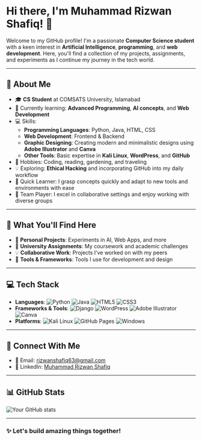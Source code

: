 # Hi there, I'm Muhammad Rizwan Shafiq! 👋

Welcome to my GitHub profile! I'm a passionate **Computer Science student** with a keen interest in **Artificial Intelligence**, **programming**, and **web development**. Here, you'll find a collection of my projects, assignments, and experiments as I continue my journey in the tech world.

---

## 🚀 About Me
- 🎓 **CS Student** at COMSATS University, Islamabad
- 🌱 Currently learning: **Advanced Programming**, **AI concepts**, and **Web Development**
- 💻 Skills: 
  - **Programming Languages**: Python, Java, HTML, CSS
  - **Web Development**: Frontend & Backend
  - **Graphic Designing**: Creating modern and minimalistic designs using **Adobe Illustrator** and **Canva**
  - **Other Tools**: Basic expertise in **Kali Linux**, **WordPress**, and **GitHub**
- 🎨 Hobbies: Coding, reading, gardening, and traveling
- 💡 Exploring: **Ethical Hacking** and incorporating GitHub into my daily workflow
- 🙏 Quick Learner: I grasp concepts quickly and adapt to new tools and environments with ease
- 💬 Team Player: I excel in collaborative settings and enjoy working with diverse groups

---

## 🌟 What You'll Find Here
- 🔄 **Personal Projects**: Experiments in AI, Web Apps, and more
- 💂 **University Assignments**: My coursework and academic challenges
- 💡 **Collaborative Work**: Projects I’ve worked on with my peers
- 🔧 **Tools & Frameworks**: Tools I use for development and design

---

## 💻 Tech Stack
- **Languages**: ![Python](https://img.shields.io/badge/Python-3776AB?style=for-the-badge&logo=python&logoColor=white) ![Java](https://img.shields.io/badge/Java-007396?style=for-the-badge&logo=java&logoColor=white) ![HTML5](https://img.shields.io/badge/HTML5-E34F26?style=for-the-badge&logo=html5&logoColor=white) ![CSS3](https://img.shields.io/badge/CSS3-1572B6?style=for-the-badge&logo=css3&logoColor=white)
- **Frameworks & Tools**: ![Django](https://img.shields.io/badge/Django-092E20?style=for-the-badge&logo=django&logoColor=white) ![WordPress](https://img.shields.io/badge/WordPress-21759B?style=for-the-badge&logo=wordpress&logoColor=white) ![Adobe Illustrator](https://img.shields.io/badge/Adobe%20Illustrator-FF9A00?style=for-the-badge&logo=adobeillustrator&logoColor=white) ![Canva](https://img.shields.io/badge/Canva-00C4CC?style=for-the-badge&logo=canva&logoColor=white)
- **Platforms**: ![Kali Linux](https://img.shields.io/badge/Kali%20Linux-557C8D?style=for-the-badge&logo=kali&logoColor=white) ![GitHub Pages](https://img.shields.io/badge/GitHub%20Pages-181717?style=for-the-badge&logo=github&logoColor=white) ![Windows](https://img.shields.io/badge/Windows-0078D4?style=for-the-badge&logo=windows&logoColor=white)

---

## 📧 Connect With Me
- 📧 Email: [rizwanshafiq63@gmail.com](mailto:rizwanshafiq63@gmail.com)
- 💼 LinkedIn: [Muhammad Rizwan Shafiq](https://www.linkedin.com/in/rizwanshafiq63?utm_source=share&utm_campaign=share_via&utm_content=profile&utm_medium=android_app)

---

## 📊 GitHub Stats
![Your GitHub stats](https://github-readme-stats.vercel.app/api?username=rizwanshafiq63&show_icons=true&theme=radical)

---

### ✨ Let's build amazing things together!
